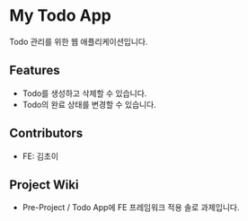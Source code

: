# My Todo App

Todo 관리를 위한 웹 애플리케이션입니다.

## Features

- Todo를 생성하고 삭제할 수 있습니다.
- Todo의 완료 상태를 변경할 수 있습니다.

## Contributors

- FE: 김초이

## Project Wiki

- Pre-Project / Todo App에 FE 프레임워크 적용 솔로 과제입니다.

